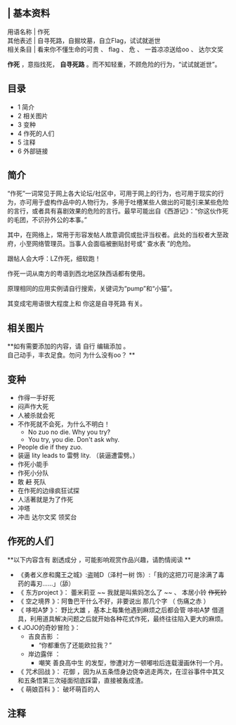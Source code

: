 |  **基本资料**  
---  
用语名称  |  作死   
其他表述  |  自寻死路，自掘坟墓，自立Flag，试试就逝世   
相关条目  |  看来你不懂生命的可贵  、  flag  、  危  、  一首凉凉送给oo  、  达尔文奖   
  
**作死** ，意指找死，  **自寻死路** 。而不知轻重，不顾危险的行为，“试试就逝世”。

##  目录

  * 1  简介 
  * 2  相关图片 
  * 3  变种 
  * 4  作死的人们 
  * 5  注释 
  * 6  外部链接 

##  简介

“作死”一词常见于网上各大论坛/社区中，可用于网上的行为，也可用于现实的行为，亦可用于虚构作品中的人物行为，多用于吐槽某些人做出的可能引来某些危险的言行，或者具有喜剧效果的危险的言行。最早可能出自《西游记》：“你这伙作死的毛团，不识孙外公的本事。”

其中，在网络上，常用于形容发帖人故意调侃或批评当权者。此处的当权者大至政府，小至网络管理员。当事人会面临被删贴封号或“  查水表  ”的危险。

跟帖人会大呼：LZ作死，细软跑！

作死一词从南方的粤语到西北地区陕西话都有使用。

原理相同的应用实例请自行搜索，关键词为“pump”和“小猫”。

其变成宅用语很大程度上和  你这是自寻死路  有关。

##  相关图片

**如有需要添加的内容，请 自行  编辑添加  。  
自己动手，丰衣足食。勿问  为什么没有oo？  **

##  变种

  * 作得一手好死 
  * 闷声作大死 
  * 人被杀就会死 
  * 不作死就不会死，为什么不明白！ 
    * No zuo no die. Why you try? 
    * You try, you die. Don't ask why. 
  * People die if they zuo. 
  * 装逼  lity leads to  雷劈  lity.  （装逼遭雷劈。） 
  * 作死小能手 
  * 作死小分队 
  * 敢 ~~赶~~ 死队 
  * 在作死的边缘疯狂试探 
  * 人活著就是为了作死 
  * 冲塔 
  * 冲击  达尔文奖  领奖台 

##  作死的人们

**以下内容含有 剧透成分  ，可能影响观赏作品兴趣，请酌情阅读 **

  * 《勇者义彦和魔王之城》:盗贼D（泽村一树 饰）:「我的这把刀可是涂满了毒药的毒刃……」（舔） 
  * 《  东方project  》：  蕾米莉亚  ~~ 我就是叫紫妈怎么了  ~~ 、  本居小铃  ~~作死铃~~
  * 《  空之境界  》：阿鲁巴干什么不好，非要说出  那几个字  （  伤痛之赤  ） 
  * 《  哆啦A梦  》：  野比大雄  ，基本上每集他遇到麻烦之后都会管  哆啦A梦  借道具，利用道具解决问题之后就开始各种花式作死，最终往往陷入更大的麻烦。 
  * 《  JOJO的奇妙冒险  》： 
    * 吉良吉影  ： 
      * “你都重伤了还能欧拉我？” 
    * 岸边露伴  ： 
      * 嘲笑  善良高中生  的发型，惨遭对方一顿嘟啦后连载漫画休刊一个月。 
  * 《  咒术回战  》：  花御  ，因为从五条悟身边侥幸逃走两次，在涩谷事件中其又和五条悟第三次碰面彻底踩雷，直接被轰成渣。 
  * 《  萌娘百科  》：  破坏萌百的人 

##  注释